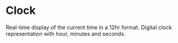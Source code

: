 # Clock
Real-time display of the current time in a 12hr format.
Digital clock representation with hour, minutes and seconds.
